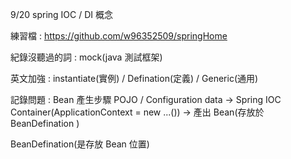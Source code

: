 9/20 spring IOC / DI 概念

練習檔 : https://github.com/w96352509/springHome

紀錄沒聽過的詞 : mock(java 測試框架)

英文加強 : instantiate(實例) / Defination(定義) / Generic(通用)

記錄問題 : Bean 產生步驟 POJO / Configuration data -> Spring IOC Container(ApplicationContext = new ...()) -> 產出 Bean(存放於 BeanDefination )

BeanDefination(是存放 Bean 位置)
